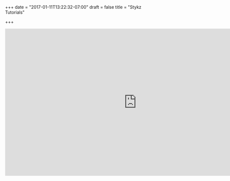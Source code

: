 +++
date = "2017-01-11T13:22:32-07:00"
draft = false
title = "Stykz Tutorials"

+++

<iframe width="853" height="480" src="https://www.youtube.com/embed/6oJ5NinCr9M?list=PLTZoMpB5Z4aAfhWebcjBGSV0gVrfM-yQW" frameborder="0" allowfullscreen></iframe>